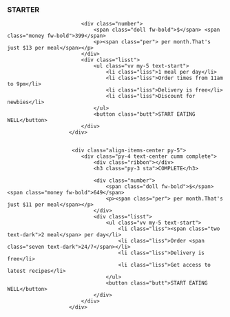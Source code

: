  <div class="py-4 text-center bg-light complete comm d-none">
                            <h3 class="sta py-3">STARTER</h3>

                            <div class="number">
                                <span class="doll fw-bold">$</span> <span class="money fw-bold">399</span>
                                <p><span class="per"> per month.That's just $13 per meal</span></p>
                            </div>
                            <div class="lisst">
                                <ul class="vv my-5 text-start">
                                    <li class="liss">1 meal per day</li>
                                    <li class="liss">Order times from 11am to 9pm</li>
                                    <li class="liss">Delivery is free</li>
                                    <li class="liss">Discount for newbies</li>
                                </ul>
                                <button class="butt">START EATING WELL</button>
                            </div>
                        </div>


                         <div class="align-items-center py-5">
                            <div class="py-4 text-center cumm complete">
                                <div class="ribbon"></div>
                                <h3 class="py-3 sta">COMPLETE</h3>

                                <div class="number">
                                    <span class="doll fw-bold">$</span> <span class="money fw-bold">649</span>
                                    <p><span class="per"> per month.That's just $11 per meal</span></p>
                                </div>
                                <div class="lisst">
                                    <ul class="vv my-5 text-start">
                                        <li class="liss"><span class="two text-dark">2 meal</span> per day</li>
                                        <li class="liss">Order <span class="seven text-dark">24/7</span></li>
                                        <li class="liss">Delivery is free</li>
                                        <li class="liss">Get access to latest recipes</li>
                                    </ul>
                                    <button class="butt">START EATING WELL</button>
                                </div>
                            </div>
                        </div>

